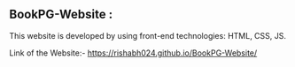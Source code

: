 ## BookPG-Website : 
This website is developed by using front-end technologies: HTML, CSS, JS.

Link of the Website:- https://rishabh024.github.io/BookPG-Website/
